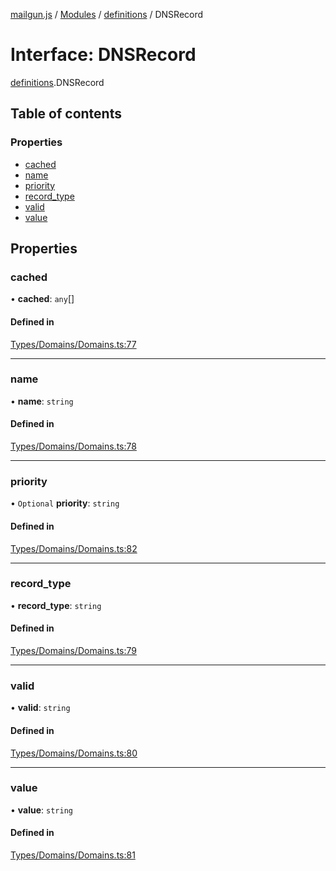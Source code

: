 [mailgun.js](../README.md) / [Modules](../modules.md) / [definitions](../modules/definitions.md) / DNSRecord

# Interface: DNSRecord

[definitions](../modules/definitions.md).DNSRecord

## Table of contents

### Properties

- [cached](definitions.DNSRecord.md#cached)
- [name](definitions.DNSRecord.md#name)
- [priority](definitions.DNSRecord.md#priority)
- [record\_type](definitions.DNSRecord.md#record_type)
- [valid](definitions.DNSRecord.md#valid)
- [value](definitions.DNSRecord.md#value)

## Properties

### cached

• **cached**: `any`[]

#### Defined in

[Types/Domains/Domains.ts:77](https://github.com/mailgun/mailgun.js/blob/d73f136/lib/Types/Domains/Domains.ts#L77)

___

### name

• **name**: `string`

#### Defined in

[Types/Domains/Domains.ts:78](https://github.com/mailgun/mailgun.js/blob/d73f136/lib/Types/Domains/Domains.ts#L78)

___

### priority

• `Optional` **priority**: `string`

#### Defined in

[Types/Domains/Domains.ts:82](https://github.com/mailgun/mailgun.js/blob/d73f136/lib/Types/Domains/Domains.ts#L82)

___

### record\_type

• **record\_type**: `string`

#### Defined in

[Types/Domains/Domains.ts:79](https://github.com/mailgun/mailgun.js/blob/d73f136/lib/Types/Domains/Domains.ts#L79)

___

### valid

• **valid**: `string`

#### Defined in

[Types/Domains/Domains.ts:80](https://github.com/mailgun/mailgun.js/blob/d73f136/lib/Types/Domains/Domains.ts#L80)

___

### value

• **value**: `string`

#### Defined in

[Types/Domains/Domains.ts:81](https://github.com/mailgun/mailgun.js/blob/d73f136/lib/Types/Domains/Domains.ts#L81)
